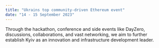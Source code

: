 ```yaml
---
title: "Ukrains top community-driven Ethereum event"
date: "14 - 15 September 2023"
---
```

Through the hackathon, conference and side events like DayZero, discussions, collaborations, and vast networking, we aim to further establish Kyiv as an innovation and infrastructure development leader.